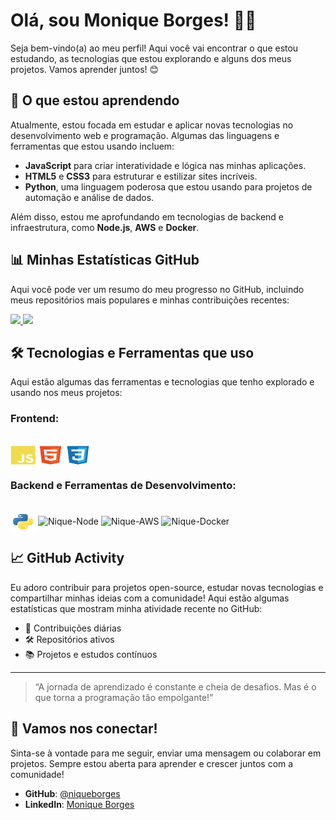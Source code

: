 # Olá, sou Monique Borges! 👩‍💻

Seja bem-vindo(a) ao meu perfil! Aqui você vai encontrar o que estou estudando, as tecnologias que estou explorando e alguns dos meus projetos. Vamos aprender juntos! 😊

## 🚀 O que estou aprendendo

Atualmente, estou focada em estudar e aplicar novas tecnologias no desenvolvimento web e programação. Algumas das linguagens e ferramentas que estou usando incluem:

- **JavaScript** para criar interatividade e lógica nas minhas aplicações.
- **HTML5** e **CSS3** para estruturar e estilizar sites incríveis.
- **Python**, uma linguagem poderosa que estou usando para projetos de automação e análise de dados.

Além disso, estou me aprofundando em tecnologias de backend e infraestrutura, como **Node.js**, **AWS** e **Docker**.

## 📊 Minhas Estatísticas GitHub

Aqui você pode ver um resumo do meu progresso no GitHub, incluindo meus repositórios mais populares e minhas contribuições recentes:

<div>
  <a href="https://github.com/niqueborges">
    <img height="180em" src="https://github-readme-stats.vercel.app/api?username=niqueborges&show_icons=true&theme=dark&include_all_commits=true&count_private=true"/>
  </a>
  <a href="https://github.com/niqueborges">
    <img height="180em" src="https://github-readme-stats.vercel.app/api/top-langs/?username=niqueborges&layout=compact&langs_count=7&theme=dark"/>
  </a>
</div>

## 🛠️ Tecnologias e Ferramentas que uso

Aqui estão algumas das ferramentas e tecnologias que tenho explorado e usando nos meus projetos:

### Frontend:
<div style="display: inline_block"><br>
  <img align="center" alt="Nique-Js" height="30" width="40" src="https://raw.githubusercontent.com/devicons/devicon/master/icons/javascript/javascript-plain.svg">
  <img align="center" alt="Nique-HTML" height="30" width="40" src="https://raw.githubusercontent.com/devicons/devicon/master/icons/html5/html5-original.svg">
  <img align="center" alt="Nique-CSS" height="30" width="40" src="https://raw.githubusercontent.com/devicons/devicon/master/icons/css3/css3-original.svg">
</div>

### Backend e Ferramentas de Desenvolvimento:
<div><br>
  <img align="center" alt="Nique-Python" height="30" width="40" src="https://raw.githubusercontent.com/devicons/devicon/master/icons/python/python-original.svg">
  <img align="center" alt="Nique-Node" height="30" width="40" src="https://img.shields.io/badge/Node.js-43853D?style=for-the-badge&logo=node.js&logoColor=white">
  <img align="center" alt="Nique-AWS" height="30" width="40" src="https://img.shields.io/badge/Amazon_AWS-FF9900?style=for-the-badge&logo=amazonaws&logoColor=white">
  <img align="center" alt="Nique-Docker" height="30" width="40" src="https://img.shields.io/badge/docker-%230db7ed.svg?style=for-the-badge&logo=docker&logoColor=white">
</div>

## 📈 GitHub Activity

Eu adoro contribuir para projetos open-source, estudar novas tecnologias e compartilhar minhas ideias com a comunidade! Aqui estão algumas estatísticas que mostram minha atividade recente no GitHub:

- 🚀 Contribuições diárias
- 🛠️ Repositórios ativos
- 📚 Projetos e estudos contínuos

---

> “A jornada de aprendizado é constante e cheia de desafios. Mas é o que torna a programação tão empolgante!”

## 🔗 Vamos nos conectar!
Sinta-se à vontade para me seguir, enviar uma mensagem ou colaborar em projetos. Sempre estou aberta para aprender e crescer juntos com a comunidade!

- **GitHub**: [@niqueborges](https://github.com/niqueborges)
- **LinkedIn**: [Monique Borges](https://www.linkedin.com/in/monique-borges/)


  

  


